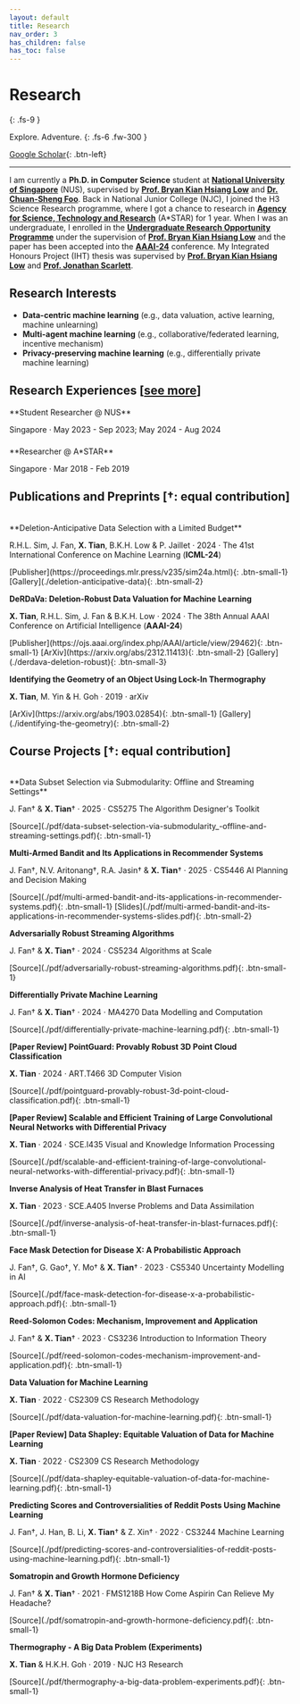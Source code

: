 ```yaml
---
layout: default
title: Research
nav_order: 3
has_children: false
has_toc: false
---
```


# Research
{: .fs-9 }

Explore. Adventure.
{: .fs-6 .fw-300 }

[Google Scholar](https://scholar.google.com/citations?user=FdGSDcQAAAAJ&hl=en){: .btn-left}

---

I am currently a **Ph.D. in Computer Science** student at [**National University of Singapore**](https://nus.edu.sg/) (NUS), supervised by [**Prof. Bryan Kian Hsiang Low**](https://www.comp.nus.edu.sg/cs/people/lowkh/) and [**Dr. Chuan-Sheng Foo**](https://www.a-star.edu.sg/cfar/about-cfar/our-team/dr-foo-chuan-sheng). Back in National Junior College (NJC), I joined the H3 Science Research programme, where I got a chance to research in [**Agency for Science, Technology and Research**](https://www.a-star.edu.sg/) (A\*STAR) for 1 year. When I was an undergraduate, I enrolled in the [**Undergraduate Research Opportunity Programme**](https://www.comp.nus.edu.sg/programmes/ug/project/urop/) under the supervision of [**Prof. Bryan Kian Hsiang Low**](https://www.comp.nus.edu.sg/cs/people/lowkh/) and the paper has been accepted into the [**AAAI-24**](https://aaai.org/aaai-conference/) conference. My Integrated Honours Project (IHT) thesis was supervised by [**Prof. Bryan Kian Hsiang Low**](https://www.comp.nus.edu.sg/cs/people/lowkh/) and [**Prof. Jonathan Scarlett**](https://www.comp.nus.edu.sg/~scarlett/).

## Research Interests

* **Data-centric machine learning** (e.g., data valuation, active learning, machine unlearning)
* **Multi-agent machine learning** (e.g., collaborative/federated learning, incentive mechanism)
* **Privacy-preserving machine learning** (e.g., differentially private machine learning)

## Research Experiences <span class="see-more">[<a href="./timeline/">see more</a>]</span>

<div style="height: 0"></div>
**Student Researcher @ NUS**
<p class="addition">Singapore · May 2023 - Sep 2023; May 2024 - Aug 2024</p>

<div style="height: 0.5rem"></div>
**Researcher @ A*STAR**
<p class="addition">Singapore · Mar 2018 - Feb 2019</p>

## Publications and Preprints <span class="see-more">[&dagger;: equal contribution]</span>

<br>
**Deletion-Anticipative Data Selection with a Limited Budget**
<p class="addition">R.H.L. Sim, J. Fan, <strong>X. Tian</strong>, B.K.H. Low & P. Jaillet · 2024 · The 41st International Conference on Machine Learning (<strong>ICML-24</strong>)</p>
[Publisher](https://proceedings.mlr.press/v235/sim24a.html){: .btn-small-1} <span class='btn-small-filler'></span> [Gallery](./deletion-anticipative-data){: .btn-small-2}

**DeRDaVa: Deletion-Robust Data Valuation for Machine Learning**
<p class="addition"><strong>X. Tian</strong>, R.H.L. Sim, J. Fan & B.K.H. Low · 2024 · The 38th Annual AAAI Conference on Artificial Intelligence (<strong>AAAI-24</strong>)</p>
[Publisher](https://ojs.aaai.org/index.php/AAAI/article/view/29462){: .btn-small-1} <span class='btn-small-filler'></span> [ArXiv](https://arxiv.org/abs/2312.11413){: .btn-small-2} <span class='btn-small-filler'></span> [Gallery](./derdava-deletion-robust){: .btn-small-3}

**Identifying the Geometry of an Object Using Lock-In Thermography**
<p class="addition"><strong>X. Tian</strong>, M. Yin & H. Goh · 2019 · arXiv</p>
[ArXiv](https://arxiv.org/abs/1903.02854){: .btn-small-1} <span class='btn-small-filler'></span> [Gallery](./identifying-the-geometry){: .btn-small-2}

## Course Projects <span class="see-more">[&dagger;: equal contribution]</span>
<br>
**Data Subset Selection via Submodularity: Offline and Streaming Settings**
<p class="addition">J. Fan&dagger; & <strong>X. Tian</strong>&dagger; · 2025 · CS5275 The Algorithm Designer's Toolkit</p>
[Source](./pdf/data-subset-selection-via-submodularity_-offline-and-streaming-settings.pdf){: .btn-small-1}

**Multi-Armed Bandit and Its Applications in Recommender Systems**
<p class="addition">J. Fan&dagger;, N.V. Aritonang&dagger;, R.A. Jasin&dagger; & <strong>X. Tian</strong>&dagger; · 2025 · CS5446 AI Planning and Decision Making</p>
[Source](./pdf/multi-armed-bandit-and-its-applications-in-recommender-systems.pdf){: .btn-small-1} <span class='btn-small-filler'></span> [Slides](./pdf/multi-armed-bandit-and-its-applications-in-recommender-systems-slides.pdf){: .btn-small-2}

**Adversarially Robust Streaming Algorithms**
<p class="addition">J. Fan&dagger; & <strong>X. Tian</strong>&dagger; · 2024 · CS5234 Algorithms at Scale</p>
[Source](./pdf/adversarially-robust-streaming-algorithms.pdf){: .btn-small-1}

**Differentially Private Machine Learning**
<p class="addition">J. Fan&dagger; & <strong>X. Tian</strong>&dagger; · 2024 · MA4270 Data Modelling and Computation</p>
[Source](./pdf/differentially-private-machine-learning.pdf){: .btn-small-1}

**[Paper Review] PointGuard: Provably Robust 3D Point Cloud Classification**
<p class="addition"><strong>X. Tian</strong> · 2024 · ART.T466 3D Computer Vision</p>
[Source](./pdf/pointguard-provably-robust-3d-point-cloud-classification.pdf){: .btn-small-1}

**[Paper Review] Scalable and Efficient Training of Large Convolutional Neural Networks with Differential Privacy**
<p class="addition"><strong>X. Tian</strong> · 2024 · SCE.I435 Visual and Knowledge Information Processing</p>
[Source](./pdf/scalable-and-efficient-training-of-large-convolutional-neural-networks-with-differential-privacy.pdf){: .btn-small-1}

**Inverse Analysis of Heat Transfer in Blast Furnaces**
<p class="addition"><strong>X. Tian</strong> · 2023 · SCE.A405 Inverse Problems and Data Assimilation</p>
[Source](./pdf/inverse-analysis-of-heat-transfer-in-blast-furnaces.pdf){: .btn-small-1}

**Face Mask Detection for Disease X: A Probabilistic Approach**
<p class="addition">J. Fan&dagger;, G. Gao&dagger;, Y. Mo&dagger; & <strong>X. Tian</strong>&dagger; · 2023 · CS5340 Uncertainty Modelling in AI</p>
[Source](./pdf/face-mask-detection-for-disease-x-a-probabilistic-approach.pdf){: .btn-small-1}

**Reed-Solomon Codes: Mechanism, Improvement and Application**
<p class="addition">J. Fan&dagger; & <strong>X. Tian</strong>&dagger; · 2023 · CS3236 Introduction to Information Theory</p>
[Source](./pdf/reed-solomon-codes-mechanism-improvement-and-application.pdf){: .btn-small-1}

**Data Valuation for Machine Learning**
<p class="addition"><strong>X. Tian</strong> · 2022 · CS2309 CS Research Methodology</p>
[Source](./pdf/data-valuation-for-machine-learning.pdf){: .btn-small-1}

**[Paper Review] Data Shapley: Equitable Valuation of Data for Machine Learning**
<p class="addition"><strong>X. Tian</strong> · 2022 · CS2309 CS Research Methodology</p>
[Source](./pdf/data-shapley-equitable-valuation-of-data-for-machine-learning.pdf){: .btn-small-1}

**Predicting Scores and Controversialities of Reddit Posts Using Machine Learning**
<p class="addition">J. Fan&dagger;, J. Han, B. Li, <strong>X. Tian</strong>&dagger; & Z. Xin&dagger; · 2022 · CS3244 Machine Learning</p>
[Source](./pdf/predicting-scores-and-controversialities-of-reddit-posts-using-machine-learning.pdf){: .btn-small-1}

**Somatropin and Growth Hormone Deficiency**
<p class="addition">J. Fan&dagger; & <strong>X. Tian</strong>&dagger; · 2021 · FMS1218B How Come Aspirin Can Relieve My Headache?</p>
[Source](./pdf/somatropin-and-growth-hormone-deficiency.pdf){: .btn-small-1}

**Thermography - A Big Data Problem (Experiments)**
<p class="addition"><strong>X. Tian</strong> & H.K.H. Goh · 2019 · NJC H3 Research</p>
[Source](./pdf/thermography-a-big-data-problem-experiments.pdf){: .btn-small-1}
